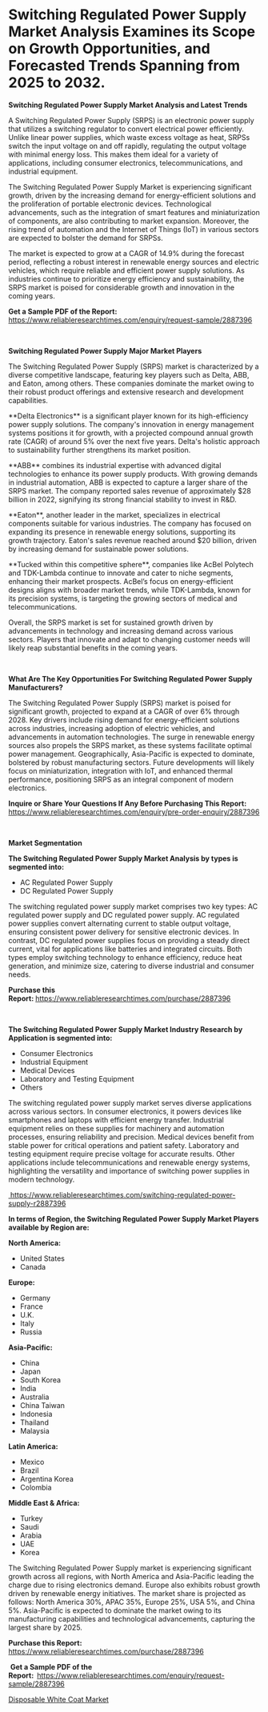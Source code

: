 <p><h1>Switching Regulated Power Supply Market Analysis Examines its Scope on Growth Opportunities, and Forecasted Trends Spanning from 2025 to 2032.</h1></p><p><strong>Switching Regulated Power Supply Market Analysis and Latest Trends</strong></p>
<p><p>A Switching Regulated Power Supply (SRPS) is an electronic power supply that utilizes a switching regulator to convert electrical power efficiently. Unlike linear power supplies, which waste excess voltage as heat, SRPSs switch the input voltage on and off rapidly, regulating the output voltage with minimal energy loss. This makes them ideal for a variety of applications, including consumer electronics, telecommunications, and industrial equipment.</p><p>The Switching Regulated Power Supply Market is experiencing significant growth, driven by the increasing demand for energy-efficient solutions and the proliferation of portable electronic devices. Technological advancements, such as the integration of smart features and miniaturization of components, are also contributing to market expansion. Moreover, the rising trend of automation and the Internet of Things (IoT) in various sectors are expected to bolster the demand for SRPSs.</p><p>The market is expected to grow at a CAGR of 14.9% during the forecast period, reflecting a robust interest in renewable energy sources and electric vehicles, which require reliable and efficient power supply solutions. As industries continue to prioritize energy efficiency and sustainability, the SRPS market is poised for considerable growth and innovation in the coming years.</p></p>
<p><strong>Get a Sample PDF of the Report:&nbsp;</strong> <a href="https://www.reliableresearchtimes.com/enquiry/request-sample/2887396?utm_campaign=2117&utm_medium=2&utm_source=Github&utm_content=ia&utm_term=14032025&utm_id=switching-regulated-power-supply">https://www.reliableresearchtimes.com/enquiry/request-sample/2887396</a></p>
<p>&nbsp;</p>
<p><strong>Switching Regulated Power Supply Major Market Players</strong></p>
<p><p>The Switching Regulated Power Supply (SRPS) market is characterized by a diverse competitive landscape, featuring key players such as Delta, ABB, and Eaton, among others. These companies dominate the market owing to their robust product offerings and extensive research and development capabilities.</p><p>**Delta Electronics** is a significant player known for its high-efficiency power supply solutions. The company's innovation in energy management systems positions it for growth, with a projected compound annual growth rate (CAGR) of around 5% over the next five years. Delta's holistic approach to sustainability further strengthens its market position.</p><p>**ABB** combines its industrial expertise with advanced digital technologies to enhance its power supply products. With growing demands in industrial automation, ABB is expected to capture a larger share of the SRPS market. The company reported sales revenue of approximately $28 billion in 2022, signifying its strong financial stability to invest in R&D.</p><p>**Eaton**, another leader in the market, specializes in electrical components suitable for various industries. The company has focused on expanding its presence in renewable energy solutions, supporting its growth trajectory. Eaton's sales revenue reached around $20 billion, driven by increasing demand for sustainable power solutions.</p><p>**Tucked within this competitive sphere**, companies like AcBel Polytech and TDK-Lambda continue to innovate and cater to niche segments, enhancing their market prospects. AcBel’s focus on energy-efficient designs aligns with broader market trends, while TDK-Lambda, known for its precision systems, is targeting the growing sectors of medical and telecommunications.</p><p>Overall, the SRPS market is set for sustained growth driven by advancements in technology and increasing demand across various sectors. Players that innovate and adapt to changing customer needs will likely reap substantial benefits in the coming years.</p></p>
<p>&nbsp;</p>
<p><strong>What Are The Key Opportunities For Switching Regulated Power Supply Manufacturers?</strong></p>
<p><p>The Switching Regulated Power Supply (SRPS) market is poised for significant growth, projected to expand at a CAGR of over 6% through 2028. Key drivers include rising demand for energy-efficient solutions across industries, increasing adoption of electric vehicles, and advancements in automation technologies. The surge in renewable energy sources also propels the SRPS market, as these systems facilitate optimal power management. Geographically, Asia-Pacific is expected to dominate, bolstered by robust manufacturing sectors. Future developments will likely focus on miniaturization, integration with IoT, and enhanced thermal performance, positioning SRPS as an integral component of modern electronics.</p></p>
<p><strong>Inquire or Share Your Questions If Any Before Purchasing This Report:</strong> <a href="https://www.reliableresearchtimes.com/enquiry/pre-order-enquiry/2887396?utm_campaign=2117&utm_medium=2&utm_source=Github&utm_content=ia&utm_term=14032025&utm_id=switching-regulated-power-supply">https://www.reliableresearchtimes.com/enquiry/pre-order-enquiry/2887396</a></p>
<p>&nbsp;</p>
<p><strong>Market Segmentation</strong></p>
<p><strong>The Switching Regulated Power Supply Market Analysis by types is segmented into:</strong></p>
<p><ul><li>AC Regulated Power Supply</li><li>DC Regulated Power Supply</li></ul></p>
<p><p>The switching regulated power supply market comprises two key types: AC regulated power supply and DC regulated power supply. AC regulated power supplies convert alternating current to stable output voltage, ensuring consistent power delivery for sensitive electronic devices. In contrast, DC regulated power supplies focus on providing a steady direct current, vital for applications like batteries and integrated circuits. Both types employ switching technology to enhance efficiency, reduce heat generation, and minimize size, catering to diverse industrial and consumer needs.</p></p>
<p><strong>Purchase this Report:&nbsp;</strong><a href="https://www.reliableresearchtimes.com/purchase/2887396?utm_campaign=2117&utm_medium=2&utm_source=Github&utm_content=ia&utm_term=14032025&utm_id=switching-regulated-power-supply">https://www.reliableresearchtimes.com/purchase/2887396</a></p>
<p>&nbsp;</p>
<p><strong>The Switching Regulated Power Supply Market Industry Research by Application is segmented into:</strong></p>
<p><ul><li>Consumer Electronics</li><li>Industrial Equipment</li><li>Medical Devices</li><li>Laboratory and Testing Equipment</li><li>Others</li></ul></p>
<p><p>The switching regulated power supply market serves diverse applications across various sectors. In consumer electronics, it powers devices like smartphones and laptops with efficient energy transfer. Industrial equipment relies on these supplies for machinery and automation processes, ensuring reliability and precision. Medical devices benefit from stable power for critical operations and patient safety. Laboratory and testing equipment require precise voltage for accurate results. Other applications include telecommunications and renewable energy systems, highlighting the versatility and importance of switching power supplies in modern technology.</p></p>
<p><a href="https://www.reliableresearchtimes.com/switching-regulated-power-supply-r2887396?utm_campaign=2117&utm_medium=2&utm_source=Github&utm_content=ia&utm_term=14032025&utm_id=switching-regulated-power-supply">&nbsp;https://www.reliableresearchtimes.com/switching-regulated-power-supply-r2887396</a></p>
<p><strong>In terms of Region, the Switching Regulated Power Supply Market Players available by Region are:</strong></p>
<p>
    <p> <strong> North America: </strong>
        <ul>
            <li>United States</li>
            <li>Canada</li>
        </ul>
        </p> 
    <p> <strong> Europe: </strong>
        <ul>
            <li>Germany</li>
            <li>France</li>
            <li>U.K.</li>
            <li>Italy</li>
            <li>Russia</li>
        </ul>
        </p> 
    <p> <strong> Asia-Pacific: </strong>
        <ul>
            <li>China</li>
            <li>Japan</li>
            <li>South Korea</li>
            <li>India</li>
            <li>Australia</li>
            <li>China Taiwan</li>
            <li>Indonesia</li>
            <li>Thailand</li>
            <li>Malaysia</li>
        </ul>
        </p> 
    <p> <strong> Latin America: </strong>
        <ul>
            <li>Mexico</li>
            <li>Brazil</li>
            <li>Argentina Korea</li>
            <li>Colombia</li>
        </ul>
        </p> 
    <p> <strong> Middle East & Africa: </strong>
        <ul>
            <li>Turkey</li>
            <li>Saudi</li>
            <li>Arabia</li>
            <li>UAE</li>
            <li>Korea</li>
        </ul>
    </p>
    </p>
<p><p>The Switching Regulated Power Supply market is experiencing significant growth across all regions, with North America and Asia-Pacific leading the charge due to rising electronics demand. Europe also exhibits robust growth driven by renewable energy initiatives. The market share is projected as follows: North America 30%, APAC 35%, Europe 25%, USA 5%, and China 5%. Asia-Pacific is expected to dominate the market owing to its manufacturing capabilities and technological advancements, capturing the largest share by 2025.</p></p>
<p><strong>Purchase this Report: </strong><a href="https://www.reliableresearchtimes.com/purchase/2887396?utm_campaign=2117&utm_medium=2&utm_source=Github&utm_content=ia&utm_term=14032025&utm_id=switching-regulated-power-supply">https://www.reliableresearchtimes.com/purchase/2887396</a></p>
<p>&nbsp;<strong>Get a Sample PDF of the Report:&nbsp;&nbsp;</strong><a href="https://www.reliableresearchtimes.com/enquiry/request-sample/2887396?utm_campaign=2117&utm_medium=2&utm_source=Github&utm_content=ia&utm_term=14032025&utm_id=switching-regulated-power-supply">https://www.reliableresearchtimes.com/enquiry/request-sample/2887396</a></p>
<p><strong></strong></p>
<p><p><a href="https://github.com/nathandecarvalho/Market-Research-Report-List-6/blob/main/disposable-white-coat-market.md?utm_campaign=2117&utm_medium=2&utm_source=Github&utm_content=ia&utm_term=14032025&utm_id=switching-regulated-power-supply">Disposable White Coat Market</a></p></p>